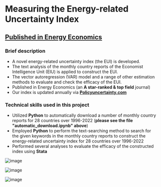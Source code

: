 # Measuring the Energy-related Uncertainty Index
## <a href="https://doi.org/10.1016/j.eneco.2023.106817">Published in Energy Economics</a>

### Brief description
- A novel energy-related uncertainty index (the EUI) is developed.
- The text analysis of the monthly country reports of the Economist Intelligence Unit (EIU) is applied to construct the EUI.
- The vector autoregression (VAR) model and a range of other estimation methods to evaluate and check the efficacy of the EUI.
- Published in Energy Economics (an **A star-ranked & top field** journal)
- Our index is updated annually via [**Policyuncertainty.com**](https://www.policyuncertainty.com/energy_uncertainty.html)


### Technical skills used in this project
- Utilized **Python** to automatically download a number of monthly country reports for 28 countries over 1996-2022 (**please see the file "automatic_download.ipynb" above**) 
- Employed **Python** to perform the text-searching method to search for the given keywords in the monthly country reports to construct the energy-related uncertainty index for 28 countries over 1996-2022
- Performed several analyses to evaluate the efficacy of the constructed index using **Stata**

![image](https://github.com/user-attachments/assets/50405a5c-12c5-40e1-b710-e331f25498df)

![image](https://github.com/user-attachments/assets/b4c1d1f2-6f6c-46f7-b931-083164b247ff)

![image](https://github.com/user-attachments/assets/df7def7c-4773-4667-9348-004a0e03e3b3)

